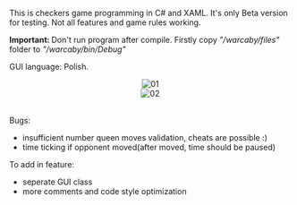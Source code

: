 This is checkers game programming in C# and XAML. 
It's only Beta version for testing.
Not all features and game rules working.

<b>Important: </b>
Don't run program after compile. Firstly copy <i>"/warcaby/files" </i> folder to <i> "/warcaby/bin/Debug" </i>


GUI language: Polish.
<br />
<center>
<img src="https://image.ibb.co/i4BMBH/01.jpg" alt="01" border="0"><br />
<img src="https://image.ibb.co/mwi1BH/02.jpg" alt="02" border="0">
</center>
<br />

Bugs:
- insufficient number queen moves validation, cheats are possible :)
- time ticking if opponent moved(after moved, time should be paused)

To add in feature:
- seperate GUI class
- more comments and code style optimization
